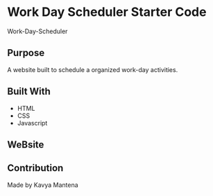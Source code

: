 # Work Day Scheduler Starter Code
Work-Day-Scheduler

## Purpose
A website built to schedule a organized work-day activities.

## Built With
* HTML
* CSS
* Javascript

## WeBsite 



## Contribution
Made by Kavya Mantena